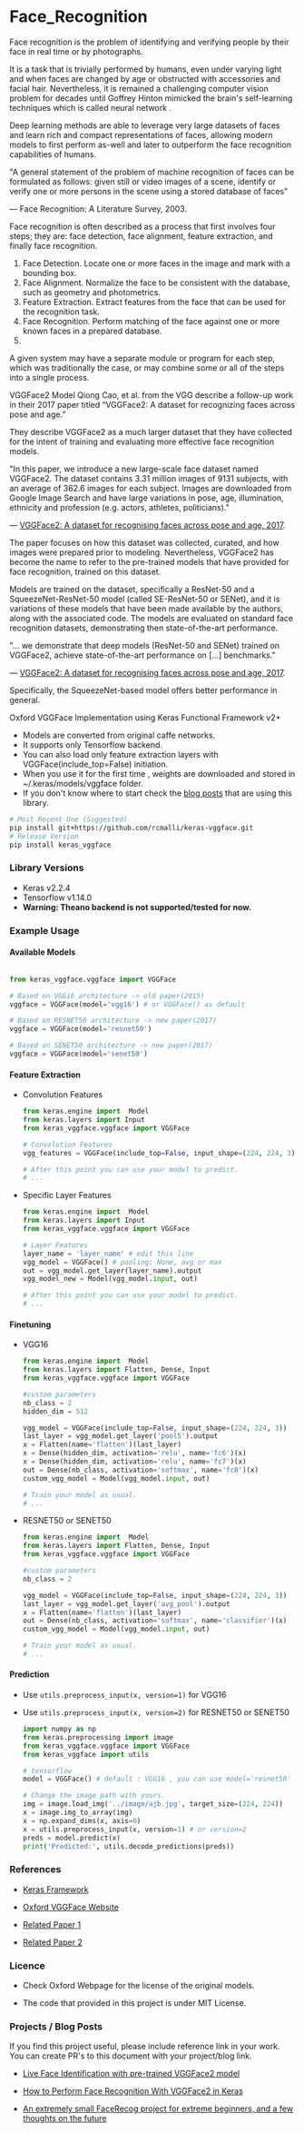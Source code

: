 # Face_Recognition

Face recognition is the problem of identifying and verifying people  by their face in real time or by photographs.

It is a task that is trivially performed by humans, even under varying light and when faces are changed by age or obstructed with accessories and facial hair. Nevertheless, it is remained a challenging computer vision problem for decades until Goffrey Hinton mimicked the brain's self-learning techniques which is called neural network
.

Deep learning methods are able to leverage very large datasets of faces and learn rich and compact representations of faces, allowing modern models to first perform as-well and later to outperform the face recognition capabilities of humans.

"A general statement of the problem of machine recognition of faces can be formulated as follows: given still or video images of a scene, identify or verify one or more persons in the scene using a stored database of faces"

— Face Recognition: A Literature Survey, 2003.

Face recognition is often described as a process that first involves four steps; they are: face detection, face alignment, feature extraction, and finally face recognition.

1. Face Detection. Locate one or more faces in the image and mark with a bounding box.
2. Face Alignment. Normalize the face to be consistent with the database, such as geometry and photometrics.
3. Feature Extraction. Extract features from the face that can be used for the recognition task.
4. Face Recognition. Perform matching of the face against one or more known faces in a prepared database.
5. 
A given system may have a separate module or program for each step, which was traditionally the case, or may combine some or all of the steps into a single process.


VGGFace2 Model
Qiong Cao, et al. from the VGG describe a follow-up work in their 2017 paper titled “VGGFace2: A dataset for recognizing faces across pose and age.”

They describe VGGFace2 as a much larger dataset that they have collected for the intent of training and evaluating more effective face recognition models.

"In this paper, we introduce a new large-scale face dataset named VGGFace2. The dataset contains 3.31 million images of 9131 subjects, with an average of 362.6 images for each subject. Images are downloaded from Google Image Search and have large variations in pose, age, illumination, ethnicity and profession (e.g. actors, athletes, politicians)."

— [VGGFace2: A dataset for recognising faces across pose and age, 2017](https://arxiv.org/abs/1710.08092).

The paper focuses on how this dataset was collected, curated, and how images were prepared prior to modeling. Nevertheless, VGGFace2 has become the name to refer to the pre-trained models that have provided for face recognition, trained on this dataset.


Models are trained on the dataset, specifically a ResNet-50 and a SqueezeNet-ResNet-50 model (called SE-ResNet-50 or SENet), and it is variations of these models that have been made available by the authors, along with the associated code. The models are evaluated on standard face recognition datasets, demonstrating then state-of-the-art performance.

"… we demonstrate that deep models (ResNet-50 and SENet) trained on VGGFace2, achieve state-of-the-art performance on […] benchmarks."

— [VGGFace2: A dataset for recognising faces across pose and age, 2017](https://arxiv.org/abs/1710.08092).

Specifically, the SqueezeNet-based model offers better performance in general.





Oxford VGGFace  Implementation using Keras Functional Framework v2+

- Models are converted from original caffe networks.
- It supports only Tensorflow backend.
- You can also load only feature extraction layers with VGGFace(include_top=False) initiation.
- When you use it for the first time , weights are downloaded and stored in ~/.keras/models/vggface folder.
- If you don't know where to start check the [blog posts](https://github.com/rcmalli/keras-vggface#projects--blog-posts) that are using this library.

~~~bash
# Most Recent One (Suggested)
pip install git+https://github.com/rcmalli/keras-vggface.git
# Release Version
pip install keras_vggface
~~~


### Library Versions

- Keras v2.2.4
- Tensorflow v1.14.0
- **Warning: Theano backend is not supported/tested for now.**

### Example Usage

#### Available Models

```python

from keras_vggface.vggface import VGGFace

# Based on VGG16 architecture -> old paper(2015)
vggface = VGGFace(model='vgg16') # or VGGFace() as default

# Based on RESNET50 architecture -> new paper(2017)
vggface = VGGFace(model='resnet50')

# Based on SENET50 architecture -> new paper(2017)
vggface = VGGFace(model='senet50')

```


#### Feature Extraction
 
- Convolution Features

    ```python
    from keras.engine import  Model
    from keras.layers import Input
    from keras_vggface.vggface import VGGFace

    # Convolution Features
    vgg_features = VGGFace(include_top=False, input_shape=(224, 224, 3), pooling='avg') # pooling: None, avg or max

    # After this point you can use your model to predict.
    # ...

    ```


- Specific Layer Features

    ```python
    from keras.engine import  Model
    from keras.layers import Input
    from keras_vggface.vggface import VGGFace

    # Layer Features
    layer_name = 'layer_name' # edit this line
    vgg_model = VGGFace() # pooling: None, avg or max
    out = vgg_model.get_layer(layer_name).output
    vgg_model_new = Model(vgg_model.input, out)

    # After this point you can use your model to predict.
    # ...

    ```



#### Finetuning

- VGG16

    ```python
    from keras.engine import  Model
    from keras.layers import Flatten, Dense, Input
    from keras_vggface.vggface import VGGFace

    #custom parameters
    nb_class = 2
    hidden_dim = 512

    vgg_model = VGGFace(include_top=False, input_shape=(224, 224, 3))
    last_layer = vgg_model.get_layer('pool5').output
    x = Flatten(name='flatten')(last_layer)
    x = Dense(hidden_dim, activation='relu', name='fc6')(x)
    x = Dense(hidden_dim, activation='relu', name='fc7')(x)
    out = Dense(nb_class, activation='softmax', name='fc8')(x)
    custom_vgg_model = Model(vgg_model.input, out)

    # Train your model as usual.
    # ...
    ```

- RESNET50 or SENET50

    ```python
    from keras.engine import  Model
    from keras.layers import Flatten, Dense, Input
    from keras_vggface.vggface import VGGFace

    #custom parameters
    nb_class = 2

    vgg_model = VGGFace(include_top=False, input_shape=(224, 224, 3))
    last_layer = vgg_model.get_layer('avg_pool').output
    x = Flatten(name='flatten')(last_layer)
    out = Dense(nb_class, activation='softmax', name='classifier')(x)
    custom_vgg_model = Model(vgg_model.input, out)

    # Train your model as usual.
    # ...
    ```



#### Prediction

- Use `utils.preprocess_input(x, version=1)` for VGG16
- Use `utils.preprocess_input(x, version=2)` for RESNET50 or SENET50


    ```python
    import numpy as np
    from keras.preprocessing import image
    from keras_vggface.vggface import VGGFace
    from keras_vggface import utils

    # tensorflow
    model = VGGFace() # default : VGG16 , you can use model='resnet50' or 'senet50'

    # Change the image path with yours.
    img = image.load_img('../image/ajb.jpg', target_size=(224, 224))
    x = image.img_to_array(img)
    x = np.expand_dims(x, axis=0)
    x = utils.preprocess_input(x, version=1) # or version=2
    preds = model.predict(x)
    print('Predicted:', utils.decode_predictions(preds))
    ```


### References

- [Keras Framework](www.keras.io)

- [Oxford VGGFace Website](http://www.robots.ox.ac.uk/~vgg/software/vgg_face/)

- [Related Paper 1](http://www.robots.ox.ac.uk/~vgg/publications/2015/Parkhi15/parkhi15.pdf)

- [Related Paper 2](http://www.robots.ox.ac.uk/~vgg/publications/2018/Cao18/cao18.pdf)

### Licence 

- Check Oxford Webpage for the license of the original models.

- The code that provided in this project is under MIT License.

### Projects / Blog Posts

If you find this project useful, please include reference link in your work. You can create PR's to this document with your project/blog link.

- [Live Face Identification with pre-trained VGGFace2 model](https://www.dlology.com/blog/live-face-identification-with-pre-trained-vggface2-model/)

- [How to Perform Face Recognition With VGGFace2 in Keras](https://machinelearningmastery.com/how-to-perform-face-recognition-with-vggface2-convolutional-neural-network-in-keras/)

- [An extremely small FaceRecog project for extreme beginners, and a few thoughts on the future](https://kevincodeidea.wordpress.com/2020/01/14/an-extremely-small-facerecog-project-for-extreme-beginners-and-a-few-thoughts-on-future-part-ii-transfer-learning-and-keras/)


